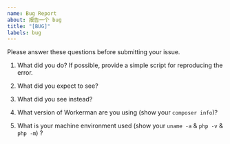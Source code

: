 ```yaml
---
name: Bug Report
about: 报告一个 bug
title: "[BUG]"
labels: bug
---
```


Please answer these questions before submitting your issue.

1. What did you do? If possible, provide a simple script for reproducing the error.



2. What did you expect to see?



3. What did you see instead?



4. What version of Workerman are you using (show your `composer info`)?



5. What is your machine environment used (show your `uname -a` & `php -v` & `php -m`) ?

